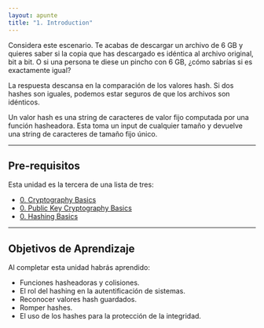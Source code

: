 ```yaml
---
layout: apunte
title: "1. Introduction"
---
```


Considera este escenario. Te acabas de descargar un archivo de 6 GB y quieres saber si la copia que has descargado es idéntica al archivo original, bit a bit. O si una persona te diese un pincho con 6 GB, ¿cómo sabrías si es exactamente igual?

La respuesta descansa en la comparación de los valores hash. Si dos hashes son iguales, podemos estar seguros de que los archivos son idénticos.

Un valor hash es una string de caracteres de valor fijo computada por una función hasheadora. Esta toma un input de cualquier tamaño y devuelve una string de caracteres de tamaño fijo único.

----------
<h2>Pre-requisitos</h2>
Esta unidad es la tercera de una lista de tres:

- [0. Cryptography Basics](/apuntes/thm/0-pre-career/2-cyber-security-101/6-cryptography/1-cryptography-basics/0-cryptography-basics/)
- [0. Public Key Cryptography Basics](/apuntes/thm/0-pre-career/2-cyber-security-101/6-cryptography/2-public-key-cryptography-basics/0-public-key-cryptography-basics/)
- [0. Hashing Basics](/apuntes/thm/0-pre-career/2-cyber-security-101/6-cryptography/3-hashing-basics/0-hashing-basics/)

----------------
<h2>Objetivos de Aprendizaje</h2>
Al completar esta unidad habrás aprendido:

- Funciones hasheadoras y colisiones.
- El rol del hashing en la autentificación de sistemas.
- Reconocer valores hash guardados.
- Romper hashes.
- El uso de los hashes para la protección de la integridad.
